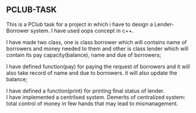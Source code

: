 ## PCLUB-TASK
  
  This is a PClub task for a project in which i have to design a Lender-Borrower system.
I have used oops concept in c++.
  
  I have made two class, one is  class borrower which will contains name of borrowers and money needed to them and other is class lender which will contain its pay capacity(balance), name and due of borrowers;
  
  I have defined function(pay) for paying the request of borrowers and it will also take record of name and due to borrowers. it will also update the balance;
  
  I have defined a function(print) for printing final status of lender.  
  I have implemented a centrlised system.
  Demerits of centralized system: total control of money in few hands that may lead to mismanagement.
